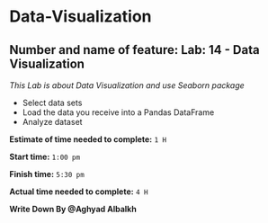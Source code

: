 # Data-Visualization

## Number and name of feature: Lab: 14 - Data Visualization

*This Lab is about Data Visualization and use Seaborn package*

- Select  data sets 
- Load the data you receive into a Pandas DataFrame
- Analyze dataset

**Estimate of time needed to complete:** `1 H`

**Start time:** `1:00 pm`

**Finish time:** `5:30 pm`

**Actual time needed to complete:** `4 H`

**Write Down By @Aghyad Albalkh**
